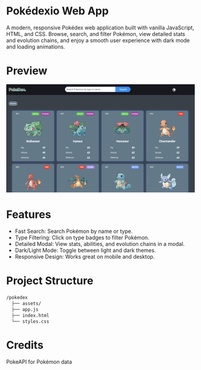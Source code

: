 # Pokédexio Web App

A modern, responsive Pokédex web application built with vanilla JavaScript, HTML, and CSS. Browse, search, and filter Pokémon, view detailed stats and evolution chains, and enjoy a smooth user experience with dark mode and loading animations.

# Preview

![preview](./assets/poke.png)

# Features

- Fast Search: Search Pokémon by name or type.
- Type Filtering: Click on type badges to filter Pokémon.
- Detailed Modal: View stats, abilities, and evolution chains in a modal.
- Dark/Light Mode: Toggle between light and dark themes.
- Responsive Design: Works great on mobile and desktop.

# Project Structure

```
/pokedex
  ├── assets/
  ├── app.js
  ├── index.html
  └── styles.css
```

# Credits

PokeAPI for Pokémon data

